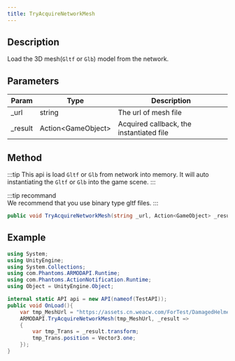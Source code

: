 ```yaml
---
title: TryAcquireNetworkMesh
---
```


## Description

Load the 3D mesh(`Gltf` or `Glb`) model from the network.

## Parameters

| Param    | Type                 | Description                              |
| -------- | -------------------- | ---------------------------------------- |
| \_url    | string               | The url of mesh file                     |
| \_result | Action<GameObject\> | Acquired callback, the instantiated file |

## Method

:::tip
This api is load `Gltf` or `Glb` from network into memory. It will auto instantiating the `Gltf` or `Glb` into the game scene.
:::

:::tip recommand  
We recommend that you use binary type gltf files.
:::

```cs
public void TryAcquireNetworkMesh(string _url, Action<GameObject> _result = null)
```

## Example

```cs
using System;
using UnityEngine;
using System.Collections;
using com.Phantoms.ARMODAPI.Runtime;
using com.Phantoms.ActionNotification.Runtime;
using Object = UnityEngine.Object;

internal static API api = new API(nameof(TestAPI));
public void OnLoad(){
    var tmp_MeshUrl = "https://assets.cn.weacw.com/ForTest/DamagedHelmet.glb";
    ARMODAPI.TryAcquireNetworkMesh(tmp_MeshUrl, _result =>
    {
        var tmp_Trans = _result.transform;
        tmp_Trans.position = Vector3.one;
    });
}

```

